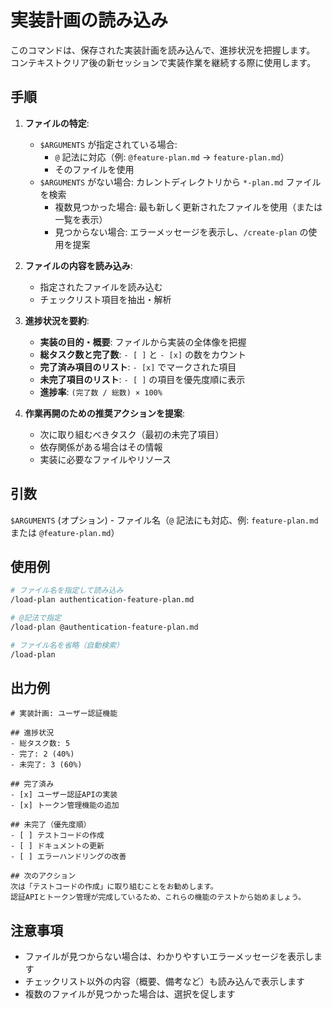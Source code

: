 # 実装計画の読み込み

このコマンドは、保存された実装計画を読み込んで、進捗状況を把握します。
コンテキストクリア後の新セッションで実装作業を継続する際に使用します。

## 手順

1. **ファイルの特定**:
   - `$ARGUMENTS` が指定されている場合:
     - `@` 記法に対応（例: `@feature-plan.md` → `feature-plan.md`）
     - そのファイルを使用
   - `$ARGUMENTS` がない場合: カレントディレクトリから `*-plan.md` ファイルを検索
     - 複数見つかった場合: 最も新しく更新されたファイルを使用（または一覧を表示）
     - 見つからない場合: エラーメッセージを表示し、`/create-plan` の使用を提案

2. **ファイルの内容を読み込み**:
   - 指定されたファイルを読み込む
   - チェックリスト項目を抽出・解析

3. **進捗状況を要約**:
   - **実装の目的・概要**: ファイルから実装の全体像を把握
   - **総タスク数と完了数**: `- [ ]` と `- [x]` の数をカウント
   - **完了済み項目のリスト**: `- [x]` でマークされた項目
   - **未完了項目のリスト**: `- [ ]` の項目を優先度順に表示
   - **進捗率**: `(完了数 / 総数) × 100%`

4. **作業再開のための推奨アクションを提案**:
   - 次に取り組むべきタスク（最初の未完了項目）
   - 依存関係がある場合はその情報
   - 実装に必要なファイルやリソース

## 引数

`$ARGUMENTS` (オプション) - ファイル名（`@` 記法にも対応、例: `feature-plan.md` または `@feature-plan.md`）

## 使用例

```bash
# ファイル名を指定して読み込み
/load-plan authentication-feature-plan.md

# @記法で指定
/load-plan @authentication-feature-plan.md

# ファイル名を省略（自動検索）
/load-plan
```

## 出力例

```
# 実装計画: ユーザー認証機能

## 進捗状況
- 総タスク数: 5
- 完了: 2 (40%)
- 未完了: 3 (60%)

## 完了済み
- [x] ユーザー認証APIの実装
- [x] トークン管理機能の追加

## 未完了（優先度順）
- [ ] テストコードの作成
- [ ] ドキュメントの更新
- [ ] エラーハンドリングの改善

## 次のアクション
次は「テストコードの作成」に取り組むことをお勧めします。
認証APIとトークン管理が完成しているため、これらの機能のテストから始めましょう。
```

## 注意事項

- ファイルが見つからない場合は、わかりやすいエラーメッセージを表示します
- チェックリスト以外の内容（概要、備考など）も読み込んで表示します
- 複数のファイルが見つかった場合は、選択を促します
